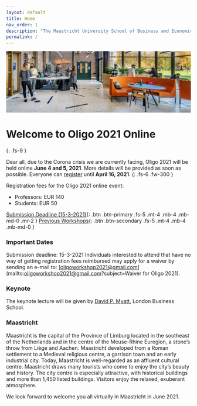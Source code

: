 ```yaml
---
layout: default
title: Home
nav_order: 1
description: "The Maastricht University School of Business and Economics is proud to host the Oligo Workshop 2021, June 4 and 5, 2021."
permalink: /
---
```


<picture>
  <source srcset="/img/header.webp" type="image/webp">
  <img src="/img/header.jpg" alt="Maastricht University">
</picture>

# Welcome to Oligo 2021 Online
{: .fs-9 }

Dear all, due to the Corona crisis we are currently facing, Oligo 2021 will be held online **June 4 and 5, 2021**. More details will be provided as soon as possible. Everyone can [register](/registration) until **April 16, 2021**.
{: .fs-6 .fw-300 }

Registration fees for the Oligo 2021 online event:
- Professors: EUR 140
- Students: EUR 50

[Submission Deadline (15-3-2021)](call-for-papers){: .btn .btn-primary .fs-5 .mt-4 .mb-4 .mb-md-0 .mr-2 } [Previous Workshops](previous-workshops){: .btn .btn-secondary .fs-5 .mt-4 .mb-4 .mb-md-0 }

### Important Dates

Submission deadline: 15-3-2021
Individuals interested to attend that have no way of getting registration fees reimbursed may apply for a waiver by sending an e-mail to: [oligoworkshop2021@gmail.com](mailto:oligoworkshop2021@gmail.com?subject=Waiver for Oligo 2021).

### Keynote

The keynote lecture will be given by [David P. Myatt](https://www.london.edu/faculty-and-research/faculty-profiles/m/myatt-dp), London Business School. 

### Maastricht

Maastricht is the capital of the Province of Limburg located in the southeast of the Netherlands and in the centre of the Meuse-Rhine Euregion, a stone’s throw from Liège and Aachen. Maastricht developed from a Roman settlement to a Medieval religious centre, a garrison town and an early industrial city. Today, Maastricht is well-regarded as an affluent cultural centre. Maastricht draws many tourists who come to enjoy the city’s beauty and history. The city centre is especially attractive, with historical buildings and more than 1,450 listed buildings. Visitors enjoy the relaxed, exuberant atmosphere.

We look forward to welcome you all virtually in Maastricht in June 2021.

